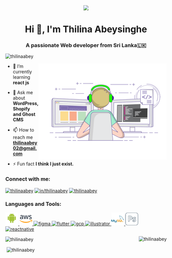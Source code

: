<div align="center"> <img src="https://user-images.githubusercontent.com/74038190/225813708-98b745f2-7d22-48cf-9150-083f1b00d6c9.gif"> </div>
<h1 align="center">Hi 👋, I'm Thilina Abeysinghe</h1>
<h3 align="center">A passionate Web developer from Sri Lanka🇱🇰</h3>

<p align="left"> <img src="https://komarev.com/ghpvc/?username=thilinaabey&label=Profile%20views&color=0e75b6&style=flat" alt="thilinaabey" /> </p>
<img align="right" alt="Coding" width="400" src="https://raw.githubusercontent.com/devSouvik/devSouvik/master/gif3.gif">



- 🌱 I’m currently learning **react js**

- 💬 Ask me about **WordPress, Shopify and Ghost CMS**

- 📫 How to reach me **thilinaabey02@gmail.com**

- ⚡ Fun fact **I think I just exist.**

<h3 align="left">Connect with me:</h3>
<p align="left">
<a href="https://twitter.com/thilinaabey" target="blank"><img align="center" src="https://raw.githubusercontent.com/rahuldkjain/github-profile-readme-generator/master/src/images/icons/Social/twitter.svg" alt="thilinaabey" height="30" width="40" /></a>
<a href="https://linkedin.com/in/thilinaabey" target="blank"><img align="center" src="https://raw.githubusercontent.com/rahuldkjain/github-profile-readme-generator/master/src/images/icons/Social/linked-in-alt.svg" alt="in/thilinaabey" height="30" width="40" /></a>
<a href="https://instagram.com/_kick_._" target="blank"><img align="center" src="https://raw.githubusercontent.com/rahuldkjain/github-profile-readme-generator/master/src/images/icons/Social/instagram.svg" alt="thilinaabey" height="30" width="40" /></a>
</p>

<h3 align="left">Languages and Tools:</h3>
<p align="left"> <a href="https://developer.android.com" target="_blank" rel="noreferrer"> <img src="https://raw.githubusercontent.com/devicons/devicon/master/icons/android/android-original-wordmark.svg" alt="android" width="40" height="40"/> </a> <a href="https://aws.amazon.com" target="_blank" rel="noreferrer"> <img src="https://raw.githubusercontent.com/devicons/devicon/master/icons/amazonwebservices/amazonwebservices-original-wordmark.svg" alt="aws" width="40" height="40"/> </a> <a href="https://www.figma.com/" target="_blank" rel="noreferrer"> <img src="https://www.vectorlogo.zone/logos/figma/figma-icon.svg" alt="figma" width="40" height="40"/> </a> <a href="https://flutter.dev" target="_blank" rel="noreferrer"> <img src="https://www.vectorlogo.zone/logos/flutterio/flutterio-icon.svg" alt="flutter" width="40" height="40"/> </a> <a href="https://cloud.google.com" target="_blank" rel="noreferrer"> <img src="https://www.vectorlogo.zone/logos/google_cloud/google_cloud-icon.svg" alt="gcp" width="40" height="40"/> </a> <a href="https://www.adobe.com/in/products/illustrator.html" target="_blank" rel="noreferrer"> <img src="https://www.vectorlogo.zone/logos/adobe_illustrator/adobe_illustrator-icon.svg" alt="illustrator" width="40" height="40"/> </a> <a href="https://www.mysql.com/" target="_blank" rel="noreferrer"> <img src="https://raw.githubusercontent.com/devicons/devicon/master/icons/mysql/mysql-original-wordmark.svg" alt="mysql" width="40" height="40"/> </a> <a href="https://www.photoshop.com/en" target="_blank" rel="noreferrer"> <img src="https://raw.githubusercontent.com/devicons/devicon/master/icons/photoshop/photoshop-line.svg" alt="photoshop" width="40" height="40"/> </a> <a href="https://reactnative.dev/" target="_blank" rel="noreferrer"> <img src="https://reactnative.dev/img/header_logo.svg" alt="reactnative" width="40" height="40"/> </a> </p>





<p><img align="right" src="https://github-readme-stats.vercel.app/api/top-langs?username=thilinaabey&show_icons=true&locale=en&layout=compact" alt="thilinaabey" /></p>


<p><img align="center" src="https://github-readme-streak-stats.herokuapp.com/?user=thilinaabey&" alt="thilinaabey" /></p>




<p>&nbsp;<img align="center" src="https://github-readme-stats.vercel.app/api?username=thilinaabey&show_icons=true&locale=en" alt="thilinaabey" /></p>

